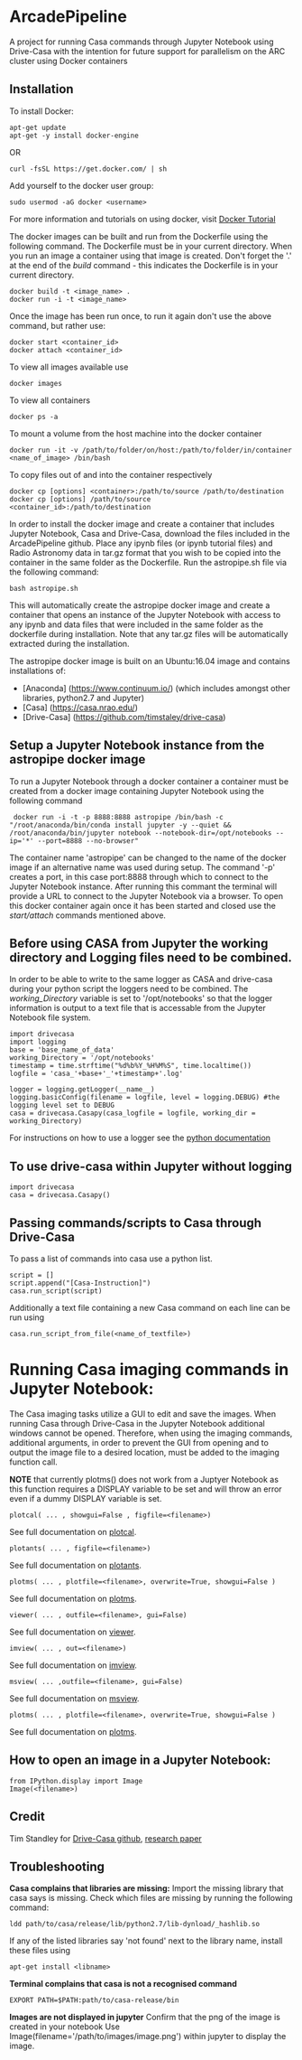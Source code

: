 # ArcadePipeline
A project for running Casa commands through Jupyter Notebook using Drive-Casa with the intention for future support for parallelism on the ARC cluster using Docker containers

## Installation

To install Docker:
```
apt-get update
apt-get -y install docker-engine
```
OR
```
curl -fsSL https://get.docker.com/ | sh
```
Add yourself to the docker user group:
```
sudo usermod -aG docker <username>
```
For more information and tutorials on using docker, visit [Docker Tutorial](https://docs.docker.com/learn/)

The docker images can be built and run from the Dockerfile using the following command. The Dockerfile must be in your current directory. When you run an image a container using that image is created. Don't forget the '.' at the end of the *build* command - this indicates the Dockerfile is in your current directory.
```
docker build -t <image_name> .
docker run -i -t <image_name>
```
Once the image has been run once, to run it again don't use the above command, but rather use:
```
docker start <container_id>
docker attach <container_id>
```
To view all images available use
```
docker images
```
To view all containers
```
docker ps -a
```
To mount a volume from the host machine into the docker container
```
docker run -it -v /path/to/folder/on/host:/path/to/folder/in/container <name_of_image> /bin/bash
```
To copy files out of and into the container respectively
```
docker cp [options] <container>:/path/to/source /path/to/destination
docker cp [options] /path/to/source <container_id>:/path/to/destination
```
In order to install the docker image and create a container that includes Jupyter Notebook, Casa and Drive-Casa, download the files included in the ArcadePipeline github. Place any ipynb files (or ipynb tutorial files) and Radio Astronomy data in tar.gz format that you wish to be copied into the container in the same folder as the Dockerfile. Run the astropipe.sh file via the following command:
```
bash astropipe.sh
```
This will automatically create the astropipe docker image and create a container that opens an instance of the Jupyter Notebook with access to any ipynb and data files that were included in the same folder as the dockerfile during installation. Note that any tar.gz files will be automatically extracted during the installation.

The astropipe docker image is built on an Ubuntu:16.04 image and contains installations of:
+ [Anaconda] (https://www.continuum.io/) (which includes amongst other libraries, python2.7 and Jupyter) 
+ [Casa] (https://casa.nrao.edu/)
+ [Drive-Casa] (https://github.com/timstaley/drive-casa)

## Setup a Jupyter Notebook instance from the astropipe docker image

To run a Jupyter Notebook through a docker container a container must be created from a docker image containing Jupyter Notebook using the following command
```
 docker run -i -t -p 8888:8888 astropipe /bin/bash -c "/root/anaconda/bin/conda install jupyter -y --quiet && /root/anaconda/bin/jupyter notebook --notebook-dir=/opt/notebooks --ip='*' --port=8888 --no-browser"
```
The container name 'astropipe' can be changed to the name of the docker image if an alternative name was used during setup. The command '-p' creates a port, in this case port:8888 through which to connect to the Jupyter Notebook instance. After running this commant the terminal will provide a URL to connect to the Jupyter Notebook via a browser. To open this docker container again once it has been started and closed use the *start/attach* commands mentioned above.

## Before using CASA from Jupyter the working directory and Logging files need to be combined.

In order to be able to write to the same logger as CASA and drive-casa during your python script the loggers need to be combined. The *working_Directory* variable is set to '/opt/notebooks' so that the logger information is output to a text file that is accessable from the Jupyter Notebook file system.

```
import drivecasa
import logging
base = 'base_name_of_data'
working_Directory = '/opt/notebooks'
timestamp = time.strftime("%d%b%Y_%H%M%S", time.localtime())
logfile = 'casa_'+base+'_'+timestamp+'.log' 

logger = logging.getLogger(__name__)
logging.basicConfig(filename = logfile, level = logging.DEBUG) #the logging level set to DEBUG 
casa = drivecasa.Casapy(casa_logfile = logfile, working_dir = working_Directory)
```
For instructions on how to use a logger see the [python documentation](https://docs.python.org/2/library/logging.html#module-logging)

## To use drive-casa within Jupyter without logging 
```
import drivecasa
casa = drivecasa.Casapy()
```
## Passing commands/scripts to Casa through Drive-Casa 

To pass a list of commands into casa use a python list.
```
script = []
script.append("[Casa-Instruction]")
casa.run_script(script)
```
Additionally a text file containing a new Casa command on each line can be run using
```
casa.run_script_from_file(<name_of_textfile>)
```
# Running Casa imaging commands in Jupyter Notebook:

The Casa imaging tasks utilize a GUI to edit and save the images. When running Casa through Drive-Casa in the Jupyter Notebook additional windows cannot be opened. Therefore, when using the imaging commands, additional arguments, in order to prevent the GUI from opening and to output the image file to a desired location, must be added to the imaging function call.

**NOTE** that currently plotms() does not work from a Juptyer Notebook as this function requires a DISPLAY variable to be set and will throw an error even if a dummy DISPLAY variable is set.

```
plotcal( ... , showgui=False , figfile=<filename>)
```
See full documentation on [plotcal](https://casa.nrao.edu/docs/taskref/plotcal-task.html).
```
plotants( ... , figfile=<filename>)
```
See full documentation on [plotants](https://casa.nrao.edu/docs/taskref/plotants-task.html).
```
plotms( ... , plotfile=<filename>, overwrite=True, showgui=False ) 
```
See full documentation on [plotms](https://casa.nrao.edu/docs/taskref/plotms-task.html).
```
viewer( ... , outfile=<filename>, gui=False)
```
See full documentation on [viewer](https://casa.nrao.edu/docs/taskref/viewer-task.html).
```
imview( ... , out=<filename>)
```
See full documentation on [imview](https://casa.nrao.edu/docs/taskref/imview-task.html).
```
msview( ... ,outfile=<filename>, gui=False)
```
See full documentation on [msview](https://casa.nrao.edu/docs/taskref/msview-task.html).
```
plotms( ... , plotfile=<filename>, overwrite=True, showgui=False ) 
```
See full documentation on [plotms](https://casa.nrao.edu/docs/taskref/plotms-task.html).


## How to open an image in a Jupyter Notebook:
```
from IPython.display import Image
Image(<filename>)
```

## Credit

Tim Standley for [Drive-Casa github](https://github.com/timstaley/drive-casa), [research paper](http://ascl.net/1504.006)

## Troubleshooting

**Casa complains that libraries are missing:**
Import the missing library that casa says is missing. Check which files are missing by running the following command:
```
ldd path/to/casa/release/lib/python2.7/lib-dynload/_hashlib.so
```
If any of the listed libraries say 'not found' next to the library name, install these files using 
```
apt-get install <libname>
```

**Terminal complains that casa is not a recognised command**
```
EXPORT PATH=$PATH:path/to/casa-release/bin  
```
  
**Images are not displayed in jupyter**
Confirm that the png of the image is created in your notebook
Use Image(filename='/path/to/images/image.png') within jupyter to display the image.
